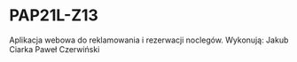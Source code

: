 # PAP21L-Z13

Aplikacja webowa do reklamowania i rezerwacji noclegów. 
Wykonują:
Jakub Ciarka
Paweł Czerwiński
